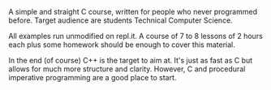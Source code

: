 A simple and straight C course, written for people who never programmed before.
Target audience are students Technical Computer Science.

All examples run unmodified on repl.it.
A course of 7 to 8 lessons of 2 hours each plus some homework should be enough to cover this material.

In the end (of course) C++ is the target to aim at.
It's just as fast as C but allows for much more structure and clarity.
However, C and procedural imperative programming are a good place to start.
